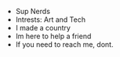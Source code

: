 - Sup Nerds
- Intrests: Art and Tech
- I made a country
- Im here to help a friend
- If you need to reach me, dont.
